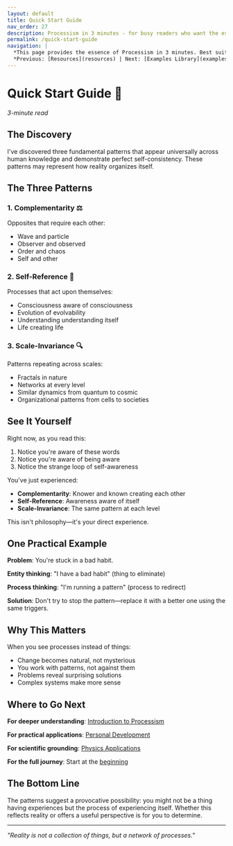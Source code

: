```yaml
---
layout: default
title: Quick Start Guide
nav_order: 27
description: Processism in 3 minutes - for busy readers who want the essence
permalink: /quick-start-guide
navigation: |
  *This page provides the essence of Processism in 3 minutes. Best suited for busy readers.*  
  *Previous: [Resources](resources) | Next: [Examples Library](examples-library)*
---
```


# Quick Start Guide 🚀

*3-minute read*

## The Discovery

I've discovered three fundamental patterns that appear universally across human knowledge and demonstrate perfect self-consistency. These patterns may represent how reality organizes itself.

## The Three Patterns

### 1. Complementarity ⚖️
Opposites that require each other:
- Wave and particle
- Observer and observed
- Order and chaos
- Self and other

### 2. Self-Reference 🔄
Processes that act upon themselves:
- Consciousness aware of consciousness
- Evolution of evolvability
- Understanding understanding itself
- Life creating life

### 3. Scale-Invariance 🔍
Patterns repeating across scales:
- Fractals in nature
- Networks at every level
- Similar dynamics from quantum to cosmic
- Organizational patterns from cells to societies

## See It Yourself

Right now, as you read this:
1. Notice you're aware of these words
2. Notice you're aware of being aware
3. Notice the strange loop of self-awareness

You've just experienced:
- **Complementarity**: Knower and known creating each other
- **Self-Reference**: Awareness aware of itself
- **Scale-Invariance**: The same pattern at each level

This isn't philosophy—it's your direct experience.

## One Practical Example

**Problem**: You're stuck in a bad habit.

**Entity thinking**: "I have a bad habit" (thing to eliminate)

**Process thinking**: "I'm running a pattern" (process to redirect)

**Solution**: Don't try to stop the pattern—replace it with a better one using the same triggers.

## Why This Matters

When you see processes instead of things:
- Change becomes natural, not mysterious
- You work with patterns, not against them
- Problems reveal surprising solutions
- Complex systems make more sense

## Where to Go Next

**For deeper understanding**: [Introduction to Processism](introduction-to-processism)

**For practical applications**: [Personal Development](personal-development)

**For scientific grounding**: [Physics Applications](physics-applications)

**For the full journey**: Start at the [beginning](/)

## The Bottom Line

The patterns suggest a provocative possibility: you might not be a thing having experiences but the process of experiencing itself. Whether this reflects reality or offers a useful perspective is for you to determine.

---

*"Reality is not a collection of things, but a network of processes."*
